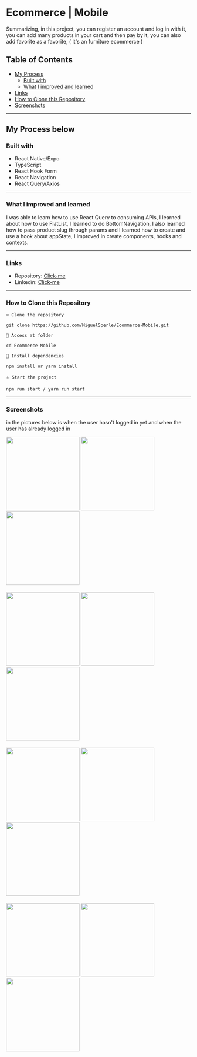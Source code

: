 # Ecommerce | Mobile

Summarizing, in this project, you can register an account and log in with it, you can add many products in your cart and then pay by it, you can also add favorite as a favorite, ( it's an furniture ecommerce )

## Table of Contents
- [My Process](#my-process)
  - [Built with](#built-with)
  - [What I improved and learned](#what-i-improved-and-learned)
- [Links](#Links)
- [How to Clone this Repository](#how-to-clone-this-repository)
- [Screenshots](#Screenshots)
---------------

## My Process below

### Built with

<ul>
  <li>React Native/Expo</li>
  <li>TypeScript</li>
  <li>React Hook Form</li>
  <li>React Navigation</li>
  <li>React Query/Axios</li>
</ul>

---------------


### What I improved and learned

I was able to learn how to use React Query to consuming APIs, I learned about how to use FlatList, I learned to do BottomNavigation, I also learned how to pass product slug through params and I learned how to create and use a hook about appState, I improved in create components, hooks and contexts.

---------------

### Links

- Repository: [Click-me](https://github.com/MiguelSperle/Ecommerce-Mobile)
- Linkedin: [Click-me](#Links)

---------------

### How to Clone this Repository


```⌨ Clone the repository```

```
git clone https://github.com/MiguelSperle/Ecommerce-Mobile.git
```

```📂 Access at folder```

```
cd Ecommerce-Mobile
```

```📡 Install dependencies```

```
npm install or yarn install
```

```⭐ Start the project```

```
npm run start / yarn run start
```


---------------

### Screenshots

in the pictures below is when the user hasn't logged in yet and when the user has already logged in

<div style="display: column; width: 100%; justify-content: space-between;">
  <img width=200 src="https://i.imgur.com/DLu9NDA.png"/>
  <img width=200 src="https://i.imgur.com/l8609wi.png"/>
  <img width=200 src="https://i.imgur.com/Ku9YDfa.png"/>
</div>

<div style="margin-top: 20px; display: column; width: 100%; justify-content: space-between;">
  <img width=200 src="https://i.imgur.com/ifUdqs4.png"/>
  <img width=200 src="https://i.imgur.com/pWDZ4EV.png"/>
  <img width=200 src="https://i.imgur.com/B2oBiOW.png"/>
</div>


<div style="margin-top: 20px; display: column; width: 100%; justify-content: space-between">
  <img width=200 src="https://i.imgur.com/9HqyPOf.png"/>
  <img width=200 src="https://i.imgur.com/3SaBnN7.png"/>
  <img width=200 src="https://i.imgur.com/j0bBcPB.png"/> 
</div>

<div style="margin-top: 20px; display: column; width: 100%; justify-content: space-between;">
  <img width=200 src="https://i.imgur.com/JpWQ1cF.png"/>
  <img width=200 src="https://i.imgur.com/4qx711C.png"/> 
  <img width=200 src="https://i.imgur.com/w5veWXE.png"/>
</div>




